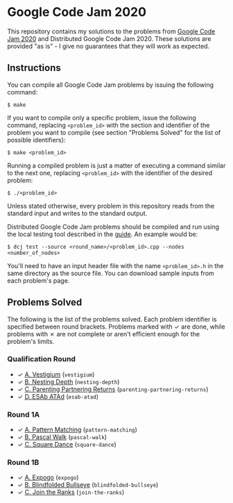 # Google Code Jam 2020

This repository contains my solutions to the problems from [Google Code Jam 2020][1] and Distributed Google Code Jam 2020. These solutions are provided "as is" - I give no guarantees that they will work as expected.

## Instructions

You can compile all Google Code Jam problems by issuing the following command:

    $ make

If you want to compile only a specific problem, issue the following command, replacing `<problem_id>` with the section and identifier of the problem you want to compile (see section "Problems Solved" for the list of possible identifiers):

    $ make <problem_id>

Running a compiled problem is just a matter of executing a command similar to the next one, replacing `<problem_id>` with the identifier of the desired problem:

    $ ./<problem_id>

Unless stated otherwise, every problem in this repository reads from the standard input and writes to the standard output.

Distributed Google Code Jam problems should be compiled and run using the local testing tool described in the [guide][2]. An example would be:

    $ dcj test --source <round_name>/<problem_id>.cpp --nodes <number_of_nodes>

You'll need to have an input header file with the name `<problem_id>.h` in the same directory as the source file. You can download sample inputs from each problem's page.

## Problems Solved

The following is the list of the problems solved. Each problem identifier is specified between round brackets. Problems marked with ✓ are done, while problems with ✗ are not complete or aren't efficient enough for the problem's limits.

### Qualification Round

* ✓ [A. Vestigium][qual1] (`vestigium`)
* ✓ [B. Nesting Depth][qual2] (`nesting-depth`)
* ✓ [C. Parenting Partnering Returns][qual3] (`parenting-partnering-returns`)
* ✓ [D. ESAb ATAd][qual4] (`esab-atad`)

### Round 1A

* ✓ [A. Pattern Matching][round1a1] (`pattern-matching`)
* ✓ [B. Pascal Walk][round1a2] (`pascal-walk`)
* ✓ [C. Square Dance][round1a3] (`square-dance`)

### Round 1B

* ✓ [A. Expogo][round1b1] (`expogo`)
* ✓ [B. Blindfolded Bullseye][round1b2] (`blindfolded-bullseye`)
* ✓ [C. Join the Ranks][round1b3] (`join-the-ranks`)

[1]: https://codingcompetitions.withgoogle.com/codejam
[2]: https://code.google.com/codejam/resources/quickstart-guide#dcj
[qual1]: https://codingcompetitions.withgoogle.com/codejam/round/000000000019fd27/000000000020993c
[qual2]: https://codingcompetitions.withgoogle.com/codejam/round/000000000019fd27/0000000000209a9f
[qual3]: https://codingcompetitions.withgoogle.com/codejam/round/000000000019fd27/000000000020bdf9
[qual4]: https://codingcompetitions.withgoogle.com/codejam/round/000000000019fd27/0000000000209a9e
[round1a1]: https://codingcompetitions.withgoogle.com/codejam/round/000000000019fd74/00000000002b3034
[round1a2]: https://codingcompetitions.withgoogle.com/codejam/round/000000000019fd74/00000000002b1353
[round1a3]: https://codingcompetitions.withgoogle.com/codejam/round/000000000019fd74/00000000002b1355
[round1b1]: https://codingcompetitions.withgoogle.com/codejam/round/000000000019fef2/00000000002d5b62
[round1b2]: https://codingcompetitions.withgoogle.com/codejam/round/000000000019fef2/00000000002d5b63
[round1b3]: https://codingcompetitions.withgoogle.com/codejam/round/000000000019fef2/00000000002d5b64
